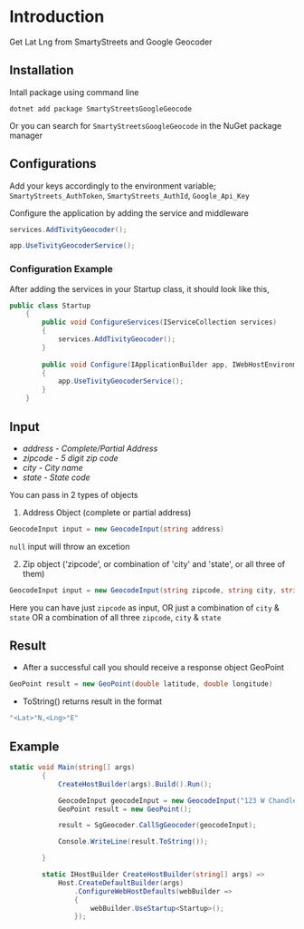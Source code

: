 # Introduction

Get Lat Lng from SmartyStreets and Google Geocoder

## Installation

Intall package using command line
```#!/bin/bash
dotnet add package SmartyStreetsGoogleGeocode
```

Or you can search for `SmartyStreetsGoogleGeocode` in the NuGet package manager

## Configurations

Add your keys accordingly to the environment variable;
`SmartyStreets_AuthToken`,
`SmartyStreets_AuthId`,
`Google_Api_Key`

Configure the application by adding the service and middleware

```csharp
services.AddTivityGeocoder();

app.UseTivityGeocoderService();
```

### Configuration Example
After adding the services in your Startup class, it should look like this,
```csharp
public class Startup
    {
        public void ConfigureServices(IServiceCollection services)
        {
            services.AddTivityGeocoder();
        }
        
        public void Configure(IApplicationBuilder app, IWebHostEnvironment env)
        {
            app.UseTivityGeocoderService();
        }
    }
```

## Input

- _address_ - _Complete/Partial Address_
- _zipcode_ - _5 digit zip code_
- _city_ - _City name_
- _state_ - _State code_

You can pass in 2 types of objects

1. Address Object (complete or partial address)

```csharp
GeocodeInput input = new GeocodeInput(string address)
```

`null` input will throw an excetion

2. Zip object ('zipcode', or combination of 'city' and 'state', or all three of them)

```csharp
GeocodeInput input = new GeocodeInput(string zipcode, string city, string state)
```

Here you can have just `zipcode` as input,
OR just a combination of `city` & `state`
OR a combination of all three `zipcode`, `city` & `state`

## Result

- After a successful call you should receive a response object GeoPoint

```csharp
GeoPoint result = new GeoPoint(double latitude, double longitude)
```

- ToString() returns result in the format

```csharp
"<Lat>°N,<Lng>°E"
```

## Example

```csharp
static void Main(string[] args)
        {
            CreateHostBuilder(args).Build().Run();

            GeocodeInput geocodeInput = new GeocodeInput("123 W Chandler Blvd Chandler AZ");
            GeoPoint result = new GeoPoint();            

            result = SgGeocoder.CallSgGeocoder(geocodeInput);

            Console.WriteLine(result.ToString());

        }

        static IHostBuilder CreateHostBuilder(string[] args) =>
            Host.CreateDefaultBuilder(args)
                .ConfigureWebHostDefaults(webBuilder =>
                {
                    webBuilder.UseStartup<Startup>();
                });
```
